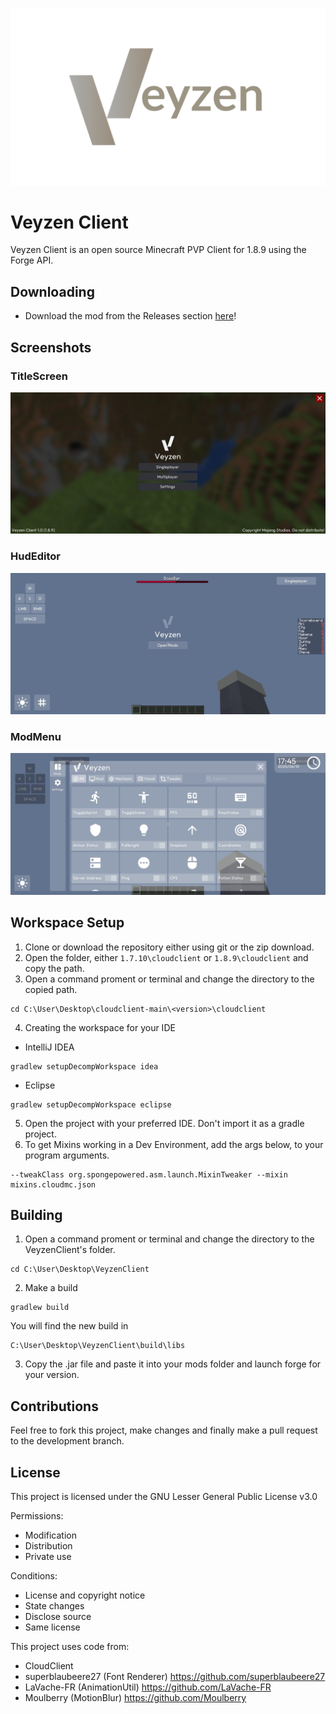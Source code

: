 ![Logo](/screenshots/Logo.png)

# Veyzen Client
Veyzen Client is an open source Minecraft PVP Client for 1.8.9 using the Forge API.

## Downloading
- Download the mod from the Releases section [here](https://github.com/Arctyll/VeyzenClient/releases)!

## Screenshots
### TitleScreen
![TitleScreen](/screenshots/TitleScreen.png)

### HudEditor
![HudEditor](/screenshots/HudEditor.png)

### ModMenu
![ModMenu](/screenshots/ModMenu.png)
## Workspace Setup
1. Clone or download the repository either using git or the zip download.
2. Open the folder, either `1.7.10\cloudclient` or `1.8.9\cloudclient` and copy the path.
3. Open a command proment or terminal and change the directory to the copied path.
```
cd C:\User\Desktop\cloudclient-main\<version>\cloudclient
```
4. Creating the workspace for your IDE <br>
- IntelliJ IDEA
```
gradlew setupDecompWorkspace idea
```
- Eclipse
```
gradlew setupDecompWorkspace eclipse
```
5. Open the project with your preferred IDE. Don't import it as a gradle project.
6. To get Mixins working in a Dev Environment, add the args below, to your program arguments.
```
--tweakClass org.spongepowered.asm.launch.MixinTweaker --mixin mixins.cloudmc.json
```

## Building
1. Open a command proment or terminal and change the directory to the VeyzenClient's folder.
```
cd C:\User\Desktop\VeyzenClient
```
2. Make a build
```
gradlew build
```
You will find the new build in
```
C:\User\Desktop\VeyzenClient\build\libs
```
3. Copy the .jar file and paste it into your mods folder and launch forge for your version.

## Contributions
Feel free to fork this project, make changes and finally make a pull request to the development branch.

## License
This project is licensed under the GNU Lesser General Public License v3.0

Permissions:
- Modification 
- Distribution 
- Private use

Conditions:
- License and copyright notice
- State changes 
- Disclose source
- Same license 

This project uses code from:
- CloudClient
- superblaubeere27 (Font Renderer) https://github.com/superblaubeere27
- LaVache-FR (AnimationUtil) https://github.com/LaVache-FR
- Moulberry (MotionBlur) https://github.com/Moulberry

